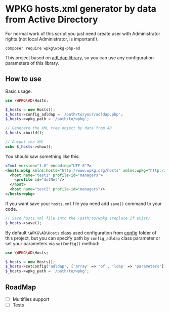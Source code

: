 # WPKG hosts.xml generator by data from Active Directory

For normal work of this script you just need create user with
Administrator rights (not local Administrator, is important!).

    composer require wpkg\wpkg-php-ad

This project based on [adLdap library](https://github.com/adldap/adLDAP),
so you can use any configuration parameters of this library.

## How to use

Basic usage:

```php
use \WPKG\AD\Hosts;

$_hosts = new Hosts();
$_hosts->config_adldap = '/path/to/your/adldap.php';
$_hosts->wpkg_path = '/path/to/wpkg';

// Generate the XML tree object by data from AD
$_hosts->build();

// Output the XML
echo $_hosts->show();
```

You should saw something like this:

```xml
<?xml version="1.0" encoding="UTF-8"?>
<hosts:wpkg xmlns:hosts="http://www.wpkg.org/hosts" xmlns:wpkg="http://www.wpkg.org/wpkg" xmlns:xsi="http://www.w3.org/2001/XMLSchema-instance" xsi:schemaLocation="http://www.wpkg.org/hosts xsd/hosts.xsd">
  <host name="test1" profile-id="managers">
    <profile id="dotNet"/>
  </host>
  <host name="test2" profile-id="managers"/>
</hosts:wpkg>
```

If you want save your `hosts.xml` file you need add `save()` command
to your code.

```php
// Save hosts.xml file into the /path/to/wpkg (replace if exist)
$_hosts->save();
```

By default `\WPKG\AD\Hosts` class used configuration from [config](config)
folder of this project, but you can specify path by `config_adldap` class
parameter or set your parameters via `setConfig()` method:

```php
use \WPKG\AD\Hosts;

$_hosts = new Hosts();
$_hosts->setConfig('adldap', ['array' => 'of', 'ldap' => 'parameters']);
$_hosts->wpkg_path = '/path/to/wpkg';
```

## RoadMap

* [ ] Multifiles support
* [ ] Tests

